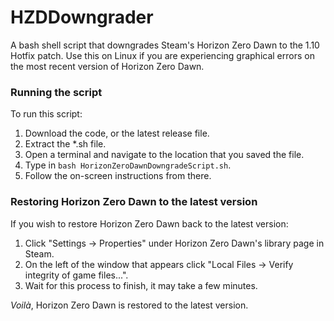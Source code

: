 # HZDDowngrader
A bash shell script that downgrades Steam's Horizon Zero Dawn to the 1.10 Hotfix patch. Use this on Linux if you are experiencing graphical errors on the most recent version of Horizon Zero Dawn.

### Running the script
To run this script:
1. Download the code, or the latest release file.
2. Extract the *.sh file.
3. Open a terminal and navigate to the location that you saved the file.
4. Type in `bash HorizonZeroDawnDowngradeScript.sh`.
5. Follow the on-screen instructions from there.

### Restoring Horizon Zero Dawn to the latest version
If you wish to restore Horizon Zero Dawn back to the latest version:
1. Click "Settings -> Properties" under Horizon Zero Dawn's library page in Steam.
2. On the left of the window that appears click "Local Files -> Verify integrity of game files...".
3. Wait for this process to finish, it may take a few minutes.

*Voilà*, Horizon Zero Dawn is restored to the latest version. 